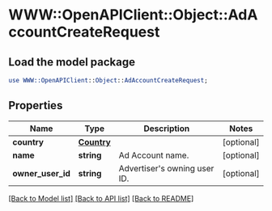 # WWW::OpenAPIClient::Object::AdAccountCreateRequest

## Load the model package
```perl
use WWW::OpenAPIClient::Object::AdAccountCreateRequest;
```

## Properties
Name | Type | Description | Notes
------------ | ------------- | ------------- | -------------
**country** | [**Country**](Country.md) |  | [optional] 
**name** | **string** | Ad Account name. | [optional] 
**owner_user_id** | **string** | Advertiser&#39;s owning user ID. | [optional] 

[[Back to Model list]](../README.md#documentation-for-models) [[Back to API list]](../README.md#documentation-for-api-endpoints) [[Back to README]](../README.md)


